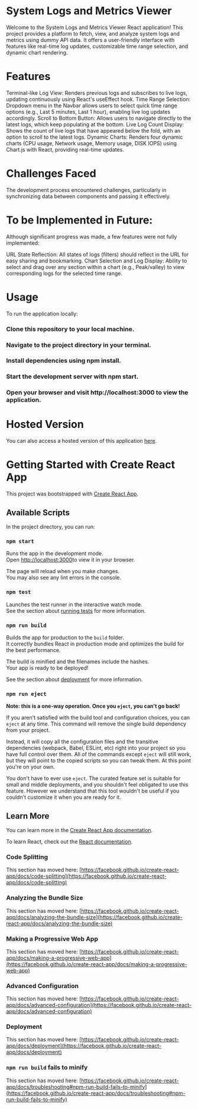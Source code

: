 # System Logs and Metrics Viewer
Welcome to the System Logs and Metrics Viewer React application! This project provides a platform to fetch, view, and analyze system logs and metrics using dummy API data. It offers a user-friendly interface with features like real-time log updates, customizable time range selection, and dynamic chart rendering.

# Features
Terminal-like Log View: Renders previous logs and subscribes to live logs, updating continuously using React's useEffect hook.
Time Range Selection: Dropdown menu in the Navbar allows users to select quick time range options (e.g., Last 5 minutes, Last 1 hour), enabling live log updates accordingly.
Scroll to Bottom Button: Allows users to navigate directly to the latest logs, which keep populating at the bottom.
Live Log Count Display: Shows the count of live logs that have appeared below the fold, with an option to scroll to the latest logs.
Dynamic Charts: Renders four dynamic charts (CPU usage, Network usage, Memory usage, DISK IOPS) using Chart.js with React, providing real-time updates.
# Challenges Faced
The development process encountered challenges, particularly in synchronizing data between components and passing it effectively.

# To be Implemented in Future:
Although significant progress was made, a few features were not fully implemented:

URL State Reflection: All states of logs (filters) should reflect in the URL for easy sharing and bookmarking.
Chart Selection and Log Display: Ability to select and drag over any section within a chart (e.g., Peak/valley) to view corresponding logs for the selected time range.
# Usage
To run the application locally:

### Clone this repository to your local machine.
### Navigate to the project directory in your terminal.
### Install dependencies using npm install.
### Start the development server with npm start.
### Open your browser and visit http://localhost:3000 to view the application.
# Hosted Version
You can also access a hosted version of this application [here](https://frontend-assignment-5kb8-git-master-anuragpandey991s-projects.vercel.app/?_vercel_share=qqMRVpkvrUp49j7NLupeEyQH162nG8xN).



# Getting Started with Create React App

This project was bootstrapped with [Create React App](https://github.com/facebook/create-react-app).

## Available Scripts

In the project directory, you can run:

### `npm start`

Runs the app in the development mode.\
Open [http://localhost:3000](http://localhost:3000)to view it in your browser.

The page will reload when you make changes.\
You may also see any lint errors in the console.

### `npm test`

Launches the test runner in the interactive watch mode.\
See the section about [running tests](https://facebook.github.io/create-react-app/docs/running-tests) for more information.

### `npm run build`

Builds the app for production to the `build` folder.\
It correctly bundles React in production mode and optimizes the build for the best performance.

The build is minified and the filenames include the hashes.\
Your app is ready to be deployed!

See the section about [deployment](https://facebook.github.io/create-react-app/docs/deployment) for more information.

### `npm run eject`

**Note: this is a one-way operation. Once you `eject`, you can't go back!**

If you aren't satisfied with the build tool and configuration choices, you can `eject` at any time. This command will remove the single build dependency from your project.

Instead, it will copy all the configuration files and the transitive dependencies (webpack, Babel, ESLint, etc) right into your project so you have full control over them. All of the commands except `eject` will still work, but they will point to the copied scripts so you can tweak them. At this point you're on your own.

You don't have to ever use `eject`. The curated feature set is suitable for small and middle deployments, and you shouldn't feel obligated to use this feature. However we understand that this tool wouldn't be useful if you couldn't customize it when you are ready for it.

## Learn More

You can learn more in the [Create React App documentation](https://facebook.github.io/create-react-app/docs/getting-started).

To learn React, check out the [React documentation](https://reactjs.org/).

### Code Splitting

This section has moved here: [https://facebook.github.io/create-react-app/docs/code-splitting](https://facebook.github.io/create-react-app/docs/code-splitting)

### Analyzing the Bundle Size

This section has moved here: [https://facebook.github.io/create-react-app/docs/analyzing-the-bundle-size](https://facebook.github.io/create-react-app/docs/analyzing-the-bundle-size)

### Making a Progressive Web App

This section has moved here: [https://facebook.github.io/create-react-app/docs/making-a-progressive-web-app](https://facebook.github.io/create-react-app/docs/making-a-progressive-web-app)

### Advanced Configuration

This section has moved here: [https://facebook.github.io/create-react-app/docs/advanced-configuration](https://facebook.github.io/create-react-app/docs/advanced-configuration)

### Deployment

This section has moved here: [https://facebook.github.io/create-react-app/docs/deployment](https://facebook.github.io/create-react-app/docs/deployment)

### `npm run build` fails to minify

This section has moved here: [https://facebook.github.io/create-react-app/docs/troubleshooting#npm-run-build-fails-to-minify](https://facebook.github.io/create-react-app/docs/troubleshooting#npm-run-build-fails-to-minify)
